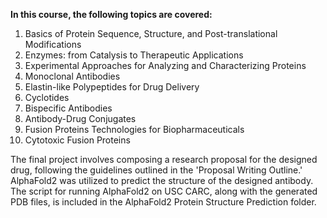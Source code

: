 **In this course, the following topics are covered:**
1. Basics of Protein Sequence, Structure, and Post-translational Modifications
2. Enzymes: from Catalysis to Therapeutic Applications
3. Experimental Approaches for Analyzing and Characterizing Proteins
4. Monoclonal Antibodies
5. Elastin-like Polypeptides for Drug Delivery
6. Cyclotides
7. Bispecific Antibodies
8. Antibody-Drug Conjugates
9. Fusion Proteins Technologies for Biopharmaceuticals
10. Cytotoxic Fusion Proteins

The final project involves composing a research proposal for the designed drug, following the guidelines outlined in the 'Proposal Writing Outline.' AlphaFold2 was utilized to predict the structure of the designed antibody. The script for running AlphaFold2 on USC CARC, along with the generated PDB files, is included in the AlphaFold2 Protein Structure Prediction folder.

